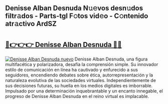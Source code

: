 ## Denisse Alban Desnuda N𝚞𝚎vos desn𝚞dos filtr𝚊dos - Parts-tgI F𝚘tos vid𝚎o - C𝚘ntenido atr𝚊ctivo ArdSZ

# <h2><a href="http://mb0oe3h.tromn.icu/?c=Denisse+Alban+Desnuda">🔗👉👉👉 Denisse Alban Desnuda 🔗🔗</a></h2>

[![Denisse Alban Desnuda nuevo](https://i.imgur.com/pEAQMta.gif)](http://mb0oe3h.tromn.icu/?c=Denisse+Alban+Desnuda)
Denisse Alban Desnuda, una figura multifacética y polarizadora, desafía la comprensión simple. Su innovador estilo de comunicación en línea ha cautivado y enfurecido a sus seguidores, encendiendo debates sobre ética, autorrepresentación y la naturaleza evolutiva de las sociedades virtuales. Independientemente de sus decisiones futuras, su huella en los medios digitales es imborrable. Impulsado por una determinación inquebrantable y un encanto innegable, el progreso de Denisse Alban Desnuda en el reino virtual es implacable.
